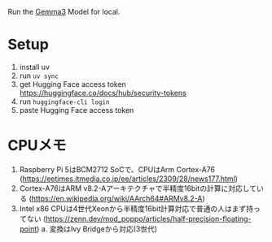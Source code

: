 Run the [Gemma3](https://huggingface.co/google/gemma-3-4b-it) Model for local.

# Setup

1. install uv
2. run `uv sync`
3. get Hugging Face access token https://huggingface.co/docs/hub/security-tokens
4. run `huggingface-cli login`
5. paste Hugging Face access token


# CPUメモ

1. Raspberry Pi 5はBCM2712 SoCで、CPUはArm Cortex-A76 (https://eetimes.itmedia.co.jp/ee/articles/2309/28/news177.html)
2. Cortex-A76はARM v8.2-Aアーキテクチャで半精度16bitの計算に対応している (https://en.wikipedia.org/wiki/AArch64#ARMv8.2-A)
3. Intel x86 CPUは4世代Xeonから半精度16bit計算対応で普通の人はまず持ってない (https://zenn.dev/mod_poppo/articles/half-precision-floating-point)
    a. 変換はIvy Bridgeから対応(3世代)
